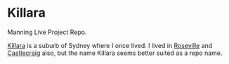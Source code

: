 # Killara
Manning Live Project Repo.   

[Killara](https://www.google.com/maps/place/Killara+NSW+2071,+Australia/@-33.7689872,151.1404025,6934m/data=!3m1!1e3!4m5!3m4!1s0x6b12a896aef226f7:0x5017d681632bc50!8m2!3d-33.76864!4d151.16347) is a suburb of Sydney where I once lived.  I lived in [Roseville](https://www.google.com/maps/place/Roseville+NSW+2069,+Australia/@-33.7825621,151.1635481,6933m/data=!3m2!1e3!4b1!4m5!3m4!1s0x6b12a8de79b53e67:0x5017d681632c940!8m2!3d-33.7842176!4d151.1894277) and [Castlecraig](https://www.google.com/maps/place/Castlecrag+NSW+2068,+Australia/@-33.80035,151.2112222,3466m/data=!3m2!1e3!4b1!4m5!3m4!1s0x6b12a945540effdb:0x5017d681632b040!8m2!3d-33.80137!4d151.22007) also, but the name Killara seems better suited as a repo name. 
